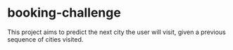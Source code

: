 # booking-challenge
This project aims to predict the next city the user will visit, given a previous sequence of cities visited.
